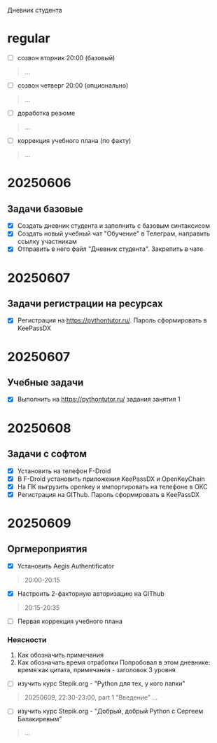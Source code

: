 Дневник студента

# regular
- [ ] созвон вторник 20:00 (базовый)
> ...
- [ ] созвон четверг 20:00 (опционально)
> ...
- [ ] доработка резюме
> ...
- [ ] коррекция учебного плана (по факту)
> ...

# 20250606
## Задачи базовые
- [x] Создать дневник студента и заполнить с базовым синтаксисом
- [x] Создать новый учебный чат "Обучение" в Телеграм, направить ссылку участникам
- [x] Отправить в него файл "Дневник студента". Закрепить в чате

# 20250607
## Задачи регистрации на ресурсах
- [x] Регистрация на https://pythontutor.ru/. Пароль сформировать в KeePassDX

# 20250607
## Учебные задачи
- [x] Выполнить на https://pythontutor.ru/ задания занятия 1

# 20250608
## Задачи с софтом
- [x] Установить на телефон F-Droid
- [x] В F-Droid установить приложения KeePassDX и OpenKeyChain
- [x] На ПК выгрузить openkey и импортировать на телефоне в OKC
- [x] Регистрация на GIThub. Пароль сформировать в KeePassDX

# 20250609
## Оргмероприятия
- [x] Установить Aegis Authentificator
>20:00-20:15
- [x] Настроить 2-факторную авторизацию на GIThub
>20:15-20:35
- [ ] Первая коррекция учебного плана
### Неясности
1. Как обозначить примечания
2. Как обозначать время отработки
Попробовал в этом дневнике: время как цитата, примечания - заголовок 3 уровня
- [ ] изучить курс Stepik.org - "Python для тех, у кого лапки"
> 20250609, 22:30-23:00, part 1 "Введение"
> ...
- [ ] изучить курс Stepik.org - "Добрый, добрый Python с Сергеем Балакиревым"
> ...
